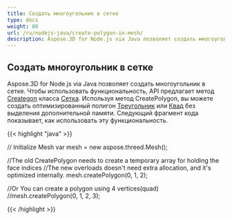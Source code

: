 ```yaml
---
title: Создать многоугольник в сетке
type: docs
weight: 80
url: /ru/nodejs-java/create-polygon-in-mesh/
description: Aspose.3D for Node.js via Java позволяет создать многоугольник в сетке.
---
```

##  **Создать многоугольник в сетке**
Aspose.3D for Node.js via Java позволяет создать многоугольник в сетке. Чтобы использовать функциональность, API предлагает метод [Creategon](https://reference.aspose.com/3d/java/com.aspose.threed/Mesh#createPolygon-int-int-int-) класса [Сетка](https://reference.aspose.com/3d/java/com.aspose.threed/Mesh). Используя метод CreatePolygon, вы можете создать оптимизированный полигон [Треугольник](https://reference.aspose.com/3d/java/com.aspose.threed/Mesh#createPolygon-int-int-int-) или [Квад](https://reference.aspose.com/3d/java/com.aspose.threed/Mesh#createPolygon-int-int-int-int-) без выделения дополнительной памяти. Следующий фрагмент кода показывает, как использовать эту функциональность.



{{< highlight "java" >}}

// Initialize Mesh
var mesh = new aspose.threed.Mesh();

//The old CreatePolygon needs to create a temporary array for holding the face indices
//The new overloads doesn't need extra allocation, and it's optimized internally.
mesh.createPolygon(0, 1, 2);

//Or You can create a polygon using 4 vertices(quad)
//mesh.createPolygon(0, 1, 2, 3);

{{< /highlight >}}
